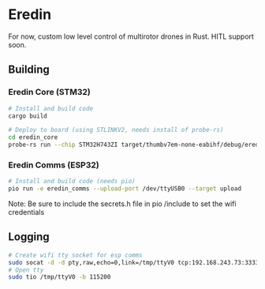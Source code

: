# Eredin

For now, custom low level control of multirotor drones in Rust. HITL support soon.

## Building

### Eredin Core (STM32)
```bash
# Install and build code
cargo build

# Deploy to board (using STLINKV2, needs install of probe-rs)
cd eredin_core
probe-rs run --chip STM32H743ZI target/thumbv7em-none-eabihf/debug/eredin_core
```

### Eredin Comms (ESP32)
```bash
# Install and build code (needs pio)
pio run -e eredin_comms --upload-port /dev/ttyUSB0 --target upload
```
Note: Be sure to include the secrets.h file in pio /include to set the wifi credentials

## Logging
```bash
# Create wifi tty socket for esp comms
sudo socat -d -d pty,raw,echo=0,link=/tmp/ttyV0 tcp:192.168.243.73:3333
# Open tty 
sudo tio /tmp/ttyV0 -b 115200
```
